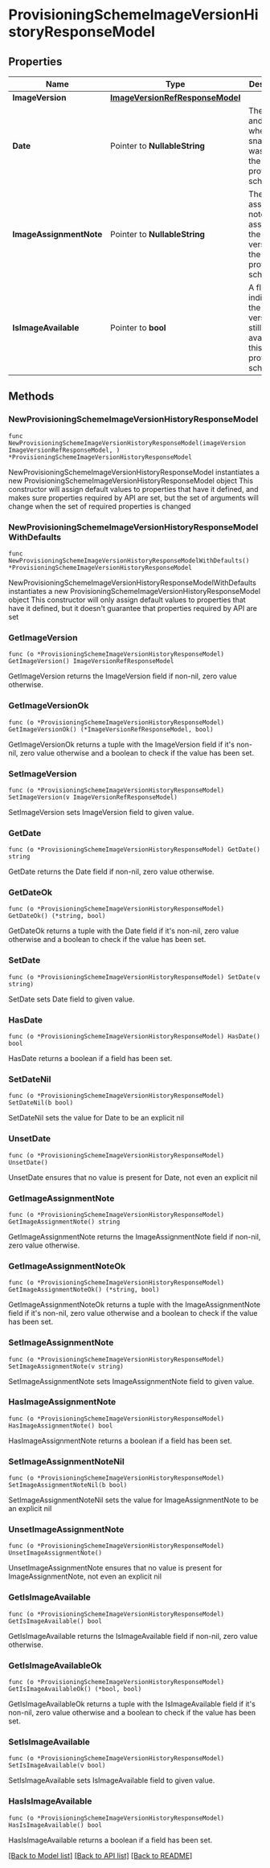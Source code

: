 # ProvisioningSchemeImageVersionHistoryResponseModel

## Properties

Name | Type | Description | Notes
------------ | ------------- | ------------- | -------------
**ImageVersion** | [**ImageVersionRefResponseModel**](ImageVersionRefResponseModel.md) |  | 
**Date** | Pointer to **NullableString** | The date and time when the snapshot was used in the provisioning scheme. | [optional] 
**ImageAssignmentNote** | Pointer to **NullableString** | The image assignment note when assigning the image version to the provisioning scheme. | [optional] 
**IsImageAvailable** | Pointer to **bool** | A flag indicating if the image version is still available for this provisioning scheme. | [optional] 

## Methods

### NewProvisioningSchemeImageVersionHistoryResponseModel

`func NewProvisioningSchemeImageVersionHistoryResponseModel(imageVersion ImageVersionRefResponseModel, ) *ProvisioningSchemeImageVersionHistoryResponseModel`

NewProvisioningSchemeImageVersionHistoryResponseModel instantiates a new ProvisioningSchemeImageVersionHistoryResponseModel object
This constructor will assign default values to properties that have it defined,
and makes sure properties required by API are set, but the set of arguments
will change when the set of required properties is changed

### NewProvisioningSchemeImageVersionHistoryResponseModelWithDefaults

`func NewProvisioningSchemeImageVersionHistoryResponseModelWithDefaults() *ProvisioningSchemeImageVersionHistoryResponseModel`

NewProvisioningSchemeImageVersionHistoryResponseModelWithDefaults instantiates a new ProvisioningSchemeImageVersionHistoryResponseModel object
This constructor will only assign default values to properties that have it defined,
but it doesn't guarantee that properties required by API are set

### GetImageVersion

`func (o *ProvisioningSchemeImageVersionHistoryResponseModel) GetImageVersion() ImageVersionRefResponseModel`

GetImageVersion returns the ImageVersion field if non-nil, zero value otherwise.

### GetImageVersionOk

`func (o *ProvisioningSchemeImageVersionHistoryResponseModel) GetImageVersionOk() (*ImageVersionRefResponseModel, bool)`

GetImageVersionOk returns a tuple with the ImageVersion field if it's non-nil, zero value otherwise
and a boolean to check if the value has been set.

### SetImageVersion

`func (o *ProvisioningSchemeImageVersionHistoryResponseModel) SetImageVersion(v ImageVersionRefResponseModel)`

SetImageVersion sets ImageVersion field to given value.


### GetDate

`func (o *ProvisioningSchemeImageVersionHistoryResponseModel) GetDate() string`

GetDate returns the Date field if non-nil, zero value otherwise.

### GetDateOk

`func (o *ProvisioningSchemeImageVersionHistoryResponseModel) GetDateOk() (*string, bool)`

GetDateOk returns a tuple with the Date field if it's non-nil, zero value otherwise
and a boolean to check if the value has been set.

### SetDate

`func (o *ProvisioningSchemeImageVersionHistoryResponseModel) SetDate(v string)`

SetDate sets Date field to given value.

### HasDate

`func (o *ProvisioningSchemeImageVersionHistoryResponseModel) HasDate() bool`

HasDate returns a boolean if a field has been set.

### SetDateNil

`func (o *ProvisioningSchemeImageVersionHistoryResponseModel) SetDateNil(b bool)`

 SetDateNil sets the value for Date to be an explicit nil

### UnsetDate
`func (o *ProvisioningSchemeImageVersionHistoryResponseModel) UnsetDate()`

UnsetDate ensures that no value is present for Date, not even an explicit nil
### GetImageAssignmentNote

`func (o *ProvisioningSchemeImageVersionHistoryResponseModel) GetImageAssignmentNote() string`

GetImageAssignmentNote returns the ImageAssignmentNote field if non-nil, zero value otherwise.

### GetImageAssignmentNoteOk

`func (o *ProvisioningSchemeImageVersionHistoryResponseModel) GetImageAssignmentNoteOk() (*string, bool)`

GetImageAssignmentNoteOk returns a tuple with the ImageAssignmentNote field if it's non-nil, zero value otherwise
and a boolean to check if the value has been set.

### SetImageAssignmentNote

`func (o *ProvisioningSchemeImageVersionHistoryResponseModel) SetImageAssignmentNote(v string)`

SetImageAssignmentNote sets ImageAssignmentNote field to given value.

### HasImageAssignmentNote

`func (o *ProvisioningSchemeImageVersionHistoryResponseModel) HasImageAssignmentNote() bool`

HasImageAssignmentNote returns a boolean if a field has been set.

### SetImageAssignmentNoteNil

`func (o *ProvisioningSchemeImageVersionHistoryResponseModel) SetImageAssignmentNoteNil(b bool)`

 SetImageAssignmentNoteNil sets the value for ImageAssignmentNote to be an explicit nil

### UnsetImageAssignmentNote
`func (o *ProvisioningSchemeImageVersionHistoryResponseModel) UnsetImageAssignmentNote()`

UnsetImageAssignmentNote ensures that no value is present for ImageAssignmentNote, not even an explicit nil
### GetIsImageAvailable

`func (o *ProvisioningSchemeImageVersionHistoryResponseModel) GetIsImageAvailable() bool`

GetIsImageAvailable returns the IsImageAvailable field if non-nil, zero value otherwise.

### GetIsImageAvailableOk

`func (o *ProvisioningSchemeImageVersionHistoryResponseModel) GetIsImageAvailableOk() (*bool, bool)`

GetIsImageAvailableOk returns a tuple with the IsImageAvailable field if it's non-nil, zero value otherwise
and a boolean to check if the value has been set.

### SetIsImageAvailable

`func (o *ProvisioningSchemeImageVersionHistoryResponseModel) SetIsImageAvailable(v bool)`

SetIsImageAvailable sets IsImageAvailable field to given value.

### HasIsImageAvailable

`func (o *ProvisioningSchemeImageVersionHistoryResponseModel) HasIsImageAvailable() bool`

HasIsImageAvailable returns a boolean if a field has been set.


[[Back to Model list]](../README.md#documentation-for-models) [[Back to API list]](../README.md#documentation-for-api-endpoints) [[Back to README]](../README.md)


